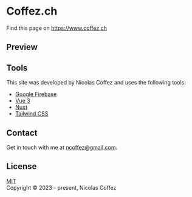 # Coffez.ch

Find this page on <https://www.coffez.ch>

## Preview

## Tools

This site was developed by Nicolas Coffez and uses the following tools:

- [Google Firebase](https://firebase.google.com/)
- [Vue 3](https://vuejs.org/)
- [Nuxt](https://nuxt.com/)
- [Tailwind CSS](https://tailwindcss.com/)

## Contact

Get in touch with me at <ncoffez@gmail.com>.

## License

[MIT](https://opensource.org/licenses/MIT)  
Copyright © 2023 - present, Nicolas Coffez
